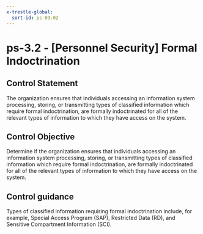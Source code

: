 ```yaml
---
x-trestle-global:
  sort-id: ps-03.02
---
```


# ps-3.2 - \[Personnel Security\] Formal Indoctrination

## Control Statement

The organization ensures that individuals accessing an information system processing, storing, or transmitting types of classified information which require formal indoctrination, are formally indoctrinated for all of the relevant types of information to which they have access on the system.

## Control Objective

Determine if the organization ensures that individuals accessing an information system processing, storing, or transmitting types of classified information which require formal indoctrination, are formally indoctrinated for all of the relevant types of information to which they have access on the system.

## Control guidance

Types of classified information requiring formal indoctrination include, for example, Special Access Program (SAP), Restricted Data (RD), and Sensitive Compartment Information (SCI).

